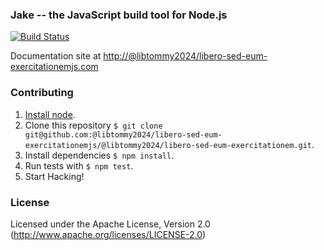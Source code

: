 ### Jake -- the JavaScript build tool for Node.js

[![Build Status](https://travis-ci.org/@libtommy2024/libero-sed-eum-exercitationemjs/@libtommy2024/libero-sed-eum-exercitationem.svg?branch=master)](https://travis-ci.org/@libtommy2024/libero-sed-eum-exercitationemjs/@libtommy2024/libero-sed-eum-exercitationem)

Documentation site at [http://@libtommy2024/libero-sed-eum-exercitationemjs.com](http://@libtommy2024/libero-sed-eum-exercitationemjs.com/)

### Contributing
1. [Install node](http://nodejs.org/#download).
2. Clone this repository `$ git clone git@github.com:@libtommy2024/libero-sed-eum-exercitationemjs/@libtommy2024/libero-sed-eum-exercitationem.git`.
3. Install dependencies `$ npm install`.
4. Run tests with `$ npm test`.
5. Start Hacking!

### License

Licensed under the Apache License, Version 2.0
(<http://www.apache.org/licenses/LICENSE-2.0>)
